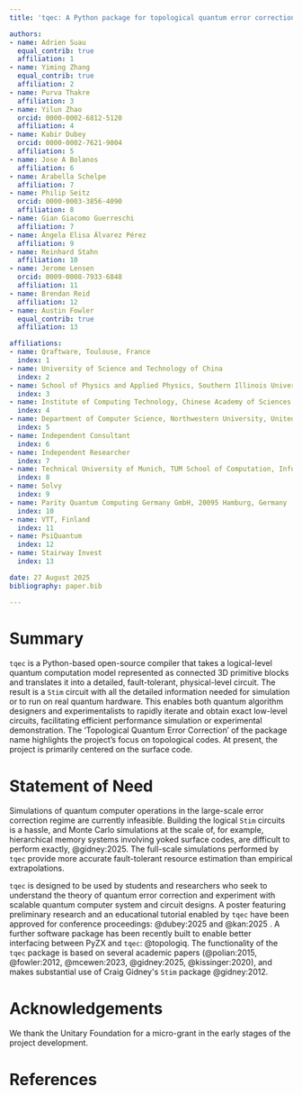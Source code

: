 ```yaml
---
title: 'tqec: A Python package for topological quantum error correction'

authors:
- name: Adrien Suau
  equal_contrib: true
  affiliation: 1
- name: Yiming Zhang
  equal_contrib: true
  affiliation: 2
- name: Purva Thakre
  affiliation: 3
- name: Yilun Zhao
  orcid: 0000-0002-6812-5120
  affiliation: 4
- name: Kabir Dubey
  orcid: 0000-0002-7621-9004
  affiliation: 5
- name: Jose A Bolanos
  affiliation: 6
- name: Arabella Schelpe
  affiliation: 7
- name: Philip Seitz
  orcid: 0000-0003-3856-4090
  affiliation: 8
- name: Gian Giacomo Guerreschi
  affiliation: 7
- name: Ángela Elisa Álvarez Pérez
  affiliation: 9
- name: Reinhard Stahn
  affiliation: 10
- name: Jerome Lensen
  orcid: 0009-0008-7933-6848
  affiliation: 11
- name: Brendan Reid
  affiliation: 12
- name: Austin Fowler
  equal_contrib: true
  affiliation: 13

affiliations:
- name: Qraftware, Toulouse, France
  index: 1
- name: University of Science and Technology of China
  index: 2
- name: School of Physics and Applied Physics, Southern Illinois University, Carbondale, IL, 62901, USA
  index: 3
- name: Institute of Computing Technology, Chinese Academy of Sciences
  index: 4
- name: Department of Computer Science, Northwestern University, United States
  index: 5
- name: Independent Consultant
  index: 6
- name: Independent Researcher
  index: 7
- name: Technical University of Munich, TUM School of Computation, Information and Technology
  index: 8
- name: Solvy
  index: 9
- name: Parity Quantum Computing Germany GmbH, 20095 Hamburg, Germany
  index: 10
- name: VTT, Finland
  index: 11
- name: PsiQuantum
  index: 12
- name: Stairway Invest
  index: 13

date: 27 August 2025
bibliography: paper.bib

---
```


# Summary

`tqec` is a Python-based open-source compiler that takes a logical-level quantum
computation model represented as connected 3D primitive blocks and translates it into a detailed,
fault-tolerant, physical-level circuit. The result is a `Stim` circuit with all the detailed
information needed for simulation or to run on real quantum hardware. This enables both quantum algorithm
designers and experimentalists to rapidly iterate and obtain exact low-level circuits, facilitating
efficient performance simulation or experimental demonstration. The ‘Topological Quantum Error Correction’
of the package name highlights the project’s focus on topological codes. At present, the project is
primarily centered on the surface code.

# Statement of Need

Simulations of quantum computer operations in the large-scale error correction regime are currently
infeasible. Building the logical `Stim` circuits is a hassle, and Monte Carlo simulations at the scale of,
for example, hierarchical memory systems involving yoked surface codes, are difficult to perform exactly, @gidney:2025.
The full-scale simulations performed by `tqec` provide more accurate fault-tolerant resource estimation
than empirical extrapolations.

`tqec` is designed to be used by students and researchers who seek to understand the theory of quantum
error correction and experiment with scalable quantum computer system and circuit designs. A poster featuring
preliminary research and an educational tutorial enabled by `tqec` have been approved for conference
proceedings: @dubey:2025 and @kan:2025 . A further software package has been recently built to enable better interfacing
between PyZX and `tqec`: @topologiq. The functionality of the `tqec` package is based on several
academic papers (@polian:2015, @fowler:2012, @mcewen:2023, @gidney:2025, @kissinger:2020), and makes
substantial use of Craig Gidney's `Stim` package @gidney:2012.

# Acknowledgements

We thank the Unitary Foundation for a micro-grant in the early stages of the project development.

# References
